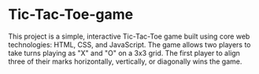 # Tic-Tac-Toe-game
This project is a simple, interactive Tic-Tac-Toe game built using core web technologies: HTML, CSS, and JavaScript. The game allows two players to take turns playing as "X" and "O" on a 3x3 grid. The first player to align three of their marks horizontally, vertically, or diagonally wins the game.
